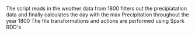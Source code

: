 The script reads in the weather data from 1800 filters out the precipiatation data and finally calculates the day with the max Precipitation throughout the year 1800
The file transformations and actions are performed using  Spark RDD's
